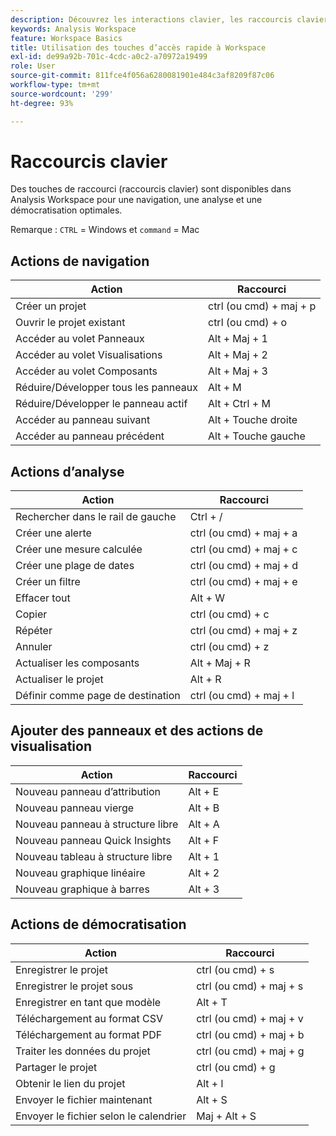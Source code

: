 ```yaml
---
description: Découvrez les interactions clavier, les raccourcis clavier et les comportements pointer-cliquer dans Analysis Workspace.
keywords: Analysis Workspace
feature: Workspace Basics
title: Utilisation des touches d’accès rapide à Workspace
exl-id: de99a92b-701c-4cdc-a0c2-a70972a19499
role: User
source-git-commit: 811fce4f056a6280081901e484c3af8209f87c06
workflow-type: tm+mt
source-wordcount: '299'
ht-degree: 93%

---
```


# Raccourcis clavier

Des touches de raccourci (raccourcis clavier) sont disponibles dans Analysis Workspace pour une navigation, une analyse et une démocratisation optimales.

Remarque : `CTRL` = Windows et `command` = Mac

## Actions de navigation

| Action | Raccourci |
|---|---|
| Créer un projet | ctrl (ou cmd) + maj + p |
| Ouvrir le projet existant | ctrl (ou cmd) + o |
| Accéder au volet Panneaux | Alt + Maj + 1 |
| Accéder au volet Visualisations | Alt + Maj + 2 |
| Accéder au volet Composants | Alt + Maj + 3 |
| Réduire/Développer tous les panneaux | Alt + M |
| Réduire/Développer le panneau actif | Alt + Ctrl + M |
| Accéder au panneau suivant | Alt + Touche droite |
| Accéder au panneau précédent | Alt + Touche gauche |

## Actions d’analyse

| Action | Raccourci |
|---|---|
| Rechercher dans le rail de gauche | Ctrl + / |
| Créer une alerte | ctrl (ou cmd) + maj + a |
| Créer une mesure calculée | ctrl (ou cmd) + maj + c |
| Créer une plage de dates | ctrl (ou cmd) + maj + d |
| Créer un filtre | ctrl (ou cmd) + maj + e |
| Effacer tout | Alt + W |
| Copier | ctrl (ou cmd) + c |
| Répéter | ctrl (ou cmd) + maj + z |
| Annuler | ctrl (ou cmd) + z |
| Actualiser les composants | Alt + Maj + R |
| Actualiser le projet | Alt + R |
| Définir comme page de destination | ctrl (ou cmd) + maj + l |

## Ajouter des panneaux et des actions de visualisation

| Action | Raccourci |
|---|---|
| Nouveau panneau d’attribution | Alt + E |
| Nouveau panneau vierge | Alt + B |
| Nouveau panneau à structure libre | Alt + A |
| Nouveau panneau Quick Insights | Alt + F |
| Nouveau tableau à structure libre | Alt + 1 |
| Nouveau graphique linéaire | Alt + 2 |
| Nouveau graphique à barres | Alt + 3 |

## Actions de démocratisation

| Action | Raccourci |
|---|---|
| Enregistrer le projet | ctrl (ou cmd) + s |
| Enregistrer le projet sous | ctrl (ou cmd) + maj + s |
| Enregistrer en tant que modèle | Alt + T |
| Téléchargement au format CSV | ctrl (ou cmd) + maj + v |
| Téléchargement au format PDF | ctrl (ou cmd) + maj + b |
| Traiter les données du projet | ctrl (ou cmd) + maj + g |
| Partager le projet | ctrl (ou cmd) + g |
| Obtenir le lien du projet | Alt + l |
| Envoyer le fichier maintenant | Alt + S |
| Envoyer le fichier selon le calendrier | Maj + Alt + S |

